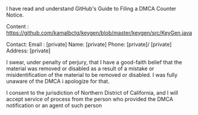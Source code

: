 I have read and understand GitHub's Guide to Filing a DMCA Counter Notice.

Content :
https://github.com/kamalbctg/keygen/blob/master/keygen/src/KeyGen.java

Contact: Email : [private]
Name: [private]
Phone: [private]/ [private]
Address: [private]

I swear, under penalty of perjury, that I have a good-faith belief that the
material was removed or disabled as a result of a mistake or
misidentification of the material to be removed or disabled. I was fully
unaware of the DMCA i apologize for that.

I consent to the jurisdiction of Northern District of California, and I
will accept service of process from the person who provided the DMCA
notification or an agent of such person

